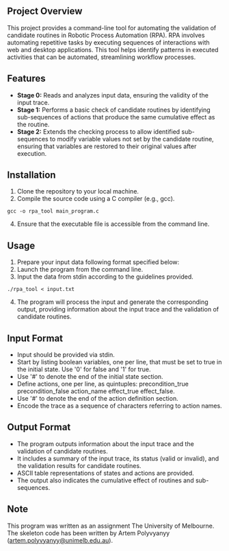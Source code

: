 ## Project Overview
This project provides a command-line tool for automating the validation of candidate routines in Robotic Process Automation (RPA). RPA involves automating repetitive tasks by executing sequences of interactions with web and desktop applications. This tool helps identify patterns in executed activities that can be automated, streamlining workflow processes.

## Features
- **Stage 0:** Reads and analyzes input data, ensuring the validity of the input trace.
- **Stage 1:** Performs a basic check of candidate routines by identifying sub-sequences of actions that produce the same cumulative effect as the routine.
- **Stage 2:** Extends the checking process to allow identified sub-sequences to modify variable values not set by the candidate routine, ensuring that variables are restored to their original values after execution.

## Installation
1. Clone the repository to your local machine.
2. Compile the source code using a C compiler (e.g., gcc).

`gcc -o rpa_tool main_program.c` 

4. Ensure that the executable file is accessible from the command line.

## Usage
1. Prepare your input data following format specified below:
2. Launch the program from the command line.
3. Input the data from stdin according to the guidelines provided.

`./rpa_tool < input.txt`

4. The program will process the input and generate the corresponding output, providing information about the input trace and the validation of candidate routines.

## Input Format
- Input should be provided via stdin.
- Start by listing boolean variables, one per line, that must be set to true in the initial state. Use '0' for false and '1' for true.
- Use '#' to denote the end of the initial state section.
- Define actions, one per line, as quintuples: precondition_true precondition_false action_name effect_true effect_false.
- Use '#' to denote the end of the action definition section.
- Encode the trace as a sequence of characters referring to action names.

## Output Format
- The program outputs information about the input trace and the validation of candidate routines.
- It includes a summary of the input trace, its status (valid or invalid), and the validation results for candidate routines.
- ASCII table representations of states and actions are provided.
- The output also indicates the cumulative effect of routines and sub-sequences.

## Note ##
This program was written as an assignment The University of Melbourne. The skeleton code has been written by Artem Polyvyanyy (artem.polyvyanyy@unimelb.edu.au).
